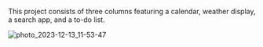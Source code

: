 This project consists of three columns featuring a calendar, weather display, a search app, and a to-do list.


![photo_2023-12-13_11-53-47](https://github.com/hosnaaaebr/todolist-weather-calendar-site/assets/135051507/a70199be-a720-4acf-9511-34d59fda6d22)

